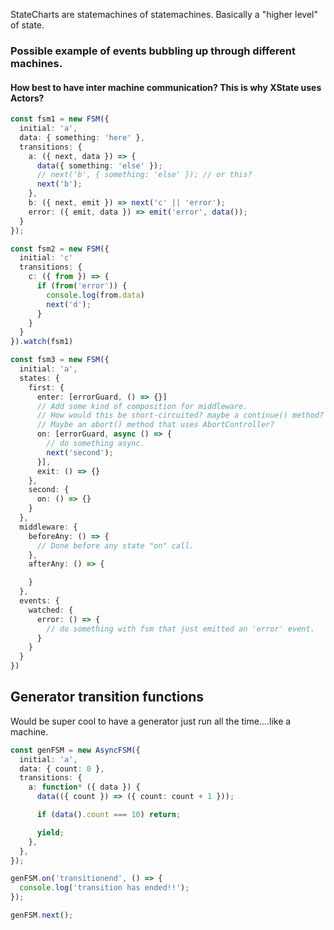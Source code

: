 StateCharts are statemachines of statemachines. Basically a "higher level" of state.

### Possible example of events bubbling up through different machines.

#### How best to have inter machine communication? This is why XState uses Actors?

```typescript
const fsm1 = new FSM({
  initial: 'a',
  data: { something: 'here' },
  transitions: {
    a: ({ next, data }) => {
      data({ something: 'else' });
      // next('b', { something: 'else' }); // or this?
      next('b');
    },
    b: ({ next, emit }) => next('c' || 'error');
    error: ({ emit, data }) => emit('error', data());
  }
});

const fsm2 = new FSM({
  initial: 'c'
  transitions: {
    c: ({ from }) => {
      if (from('error')) {
        console.log(from.data)
        next('d');
      }
    }
  }
}).watch(fsm1)

const fsm3 = new FSM({
  initial: 'a',
  states: {
    first: {
      enter: [errorGuard, () => {}]
      // Add some kind of composition for middleware.
      // How would this be short-circuited? maybe a continue() method?
      // Maybe an abort() method that uses AbortController?
      on: [errorGuard, async () => {
        // do something async.
        next('second');
      }],
      exit: () => {}
    },
    second: {
      on: () => {}
    }
  },
  middleware: {
    beforeAny: () => {
      // Done before any state "on" call.
    },
    afterAny: () => {

    }
  },
  events: {
    watched: {
      error: () => {
        // do something with fsm that just emitted an 'error' event.
      }
    }
  }
})

```

## Generator transition functions

Would be super cool to have a generator just run all the time....like a machine.

```typescript
const genFSM = new AsyncFSM({
  initial: 'a',
  data: { count: 0 },
  transitions: {
    a: function* ({ data }) {
      data(({ count }) => ({ count: count + 1 }));

      if (data().count === 10) return;

      yield;
    },
  },
});

genFSM.on('transitionend', () => {
  console.log('transition has ended!!');
});

genFSM.next();
```
